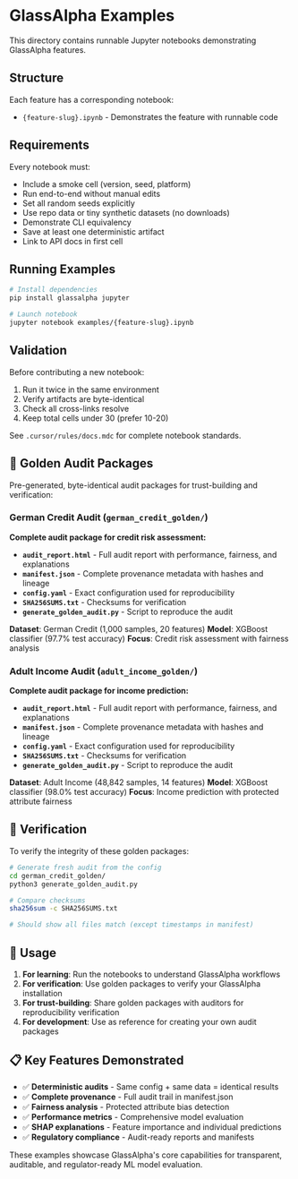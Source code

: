 # GlassAlpha Examples

This directory contains runnable Jupyter notebooks demonstrating GlassAlpha features.

## Structure

Each feature has a corresponding notebook:

- `{feature-slug}.ipynb` - Demonstrates the feature with runnable code

## Requirements

Every notebook must:

- Include a smoke cell (version, seed, platform)
- Run end-to-end without manual edits
- Set all random seeds explicitly
- Use repo data or tiny synthetic datasets (no downloads)
- Demonstrate CLI equivalency
- Save at least one deterministic artifact
- Link to API docs in first cell

## Running Examples

```bash
# Install dependencies
pip install glassalpha jupyter

# Launch notebook
jupyter notebook examples/{feature-slug}.ipynb
```

## Validation

Before contributing a new notebook:

1. Run it twice in the same environment
2. Verify artifacts are byte-identical
3. Check all cross-links resolve
4. Keep total cells under 30 (prefer 10-20)

See `.cursor/rules/docs.mdc` for complete notebook standards.

## 🎯 Golden Audit Packages

Pre-generated, byte-identical audit packages for trust-building and verification:

### German Credit Audit (`german_credit_golden/`)

**Complete audit package for credit risk assessment:**

- **`audit_report.html`** - Full audit report with performance, fairness, and explanations
- **`manifest.json`** - Complete provenance metadata with hashes and lineage
- **`config.yaml`** - Exact configuration used for reproducibility
- **`SHA256SUMS.txt`** - Checksums for verification
- **`generate_golden_audit.py`** - Script to reproduce the audit

**Dataset**: German Credit (1,000 samples, 20 features)
**Model**: XGBoost classifier (97.7% test accuracy)
**Focus**: Credit risk assessment with fairness analysis

### Adult Income Audit (`adult_income_golden/`)

**Complete audit package for income prediction:**

- **`audit_report.html`** - Full audit report with performance, fairness, and explanations
- **`manifest.json`** - Complete provenance metadata with hashes and lineage
- **`config.yaml`** - Exact configuration used for reproducibility
- **`SHA256SUMS.txt`** - Checksums for verification
- **`generate_golden_audit.py`** - Script to reproduce the audit

**Dataset**: Adult Income (48,842 samples, 14 features)
**Model**: XGBoost classifier (98.0% test accuracy)
**Focus**: Income prediction with protected attribute fairness

## 🔐 Verification

To verify the integrity of these golden packages:

```bash
# Generate fresh audit from the config
cd german_credit_golden/
python3 generate_golden_audit.py

# Compare checksums
sha256sum -c SHA256SUMS.txt

# Should show all files match (except timestamps in manifest)
```

## 🚀 Usage

1. **For learning**: Run the notebooks to understand GlassAlpha workflows
2. **For verification**: Use golden packages to verify your GlassAlpha installation
3. **For trust-building**: Share golden packages with auditors for reproducibility verification
4. **For development**: Use as reference for creating your own audit packages

## 📋 Key Features Demonstrated

- ✅ **Deterministic audits** - Same config + same data = identical results
- ✅ **Complete provenance** - Full audit trail in manifest.json
- ✅ **Fairness analysis** - Protected attribute bias detection
- ✅ **Performance metrics** - Comprehensive model evaluation
- ✅ **SHAP explanations** - Feature importance and individual predictions
- ✅ **Regulatory compliance** - Audit-ready reports and manifests

These examples showcase GlassAlpha's core capabilities for transparent, auditable, and regulator-ready ML model evaluation.
